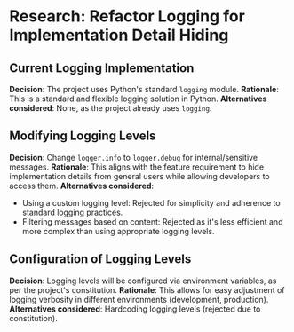 # Research: Refactor Logging for Implementation Detail Hiding

## Current Logging Implementation

**Decision**: The project uses Python's standard `logging` module.
**Rationale**: This is a standard and flexible logging solution in Python.
**Alternatives considered**: None, as the project already uses `logging`.

## Modifying Logging Levels

**Decision**: Change `logger.info` to `logger.debug` for internal/sensitive messages.
**Rationale**: This aligns with the feature requirement to hide implementation details from general users while allowing developers to access them.
**Alternatives considered**:
- Using a custom logging level: Rejected for simplicity and adherence to standard logging practices.
- Filtering messages based on content: Rejected as it's less efficient and more complex than using appropriate logging levels.

## Configuration of Logging Levels

**Decision**: Logging levels will be configured via environment variables, as per the project's constitution.
**Rationale**: This allows for easy adjustment of logging verbosity in different environments (development, production).
**Alternatives considered**: Hardcoding logging levels (rejected due to constitution).